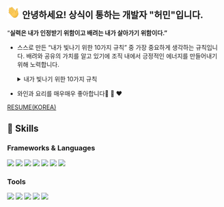 ## <img src="https://raw.githubusercontent.com/ABSphreak/ABSphreak/master/gifs/Hi.gif" width="30px"> 안녕하세요! 상식이 통하는 개발자 "허민"입니다. 

“**실력은 내가 인정받기 위함이고 배려는 내가 살아가기 위함이다.”**

- 스스로 만든 “내가 빛나기 위한 10가지 규칙” 중 가장 중요하게 생각하는 규칙입니다. 
배려와 공유의 가치를 알고 있기에 조직 내에서 긍정적인 에너지를 만들어내기 위해 노력합니다.

  <details>
  <summary>내가 빛나기 위한 10가지 규칙</summary>
  <div markdown="1">

  - 재미를 얻으면 의미는 따라온다. 웃으며 하자. 하지만 재미만 있는 일은 잘못되고 있을 수 있다.
  - 모두를 좋아할 필요는 없다. 하지만 싫어할 이유도 없다.
  - 누군가를 인정할 수 없다 해서 혐오하지 말자.
  - 개인적인 사람으로 살되 이기적인 사람이 되진 말자.
  - 솔직함과 자신감은 무례함을 이길 수 있는 유일한 도구다.
  - 실력은 내가 인정받기 위함이고 배려는 내가 살아가기 위함이다.
  - 복잡한 마음이 들 땐 운동을 하자.
  - 꼰대와 어른의 차이는 배려다.
  - 공유의 힘은 무한하다.
  - 작은 일이라도 본인이 할 수 있는 것을 찾아 스스로 했다면 충분하다.

  </div>
  </details>

- 와인과 요리를 매우매우 좋아합니다🍷 🍳 ❤

[RESUME(KOREA)](https://adhesive-carpet-0f4.notion.site/437e26c15b704e1182b4caac91543688)


<!-- ## 활동 및 수상 이력
링크를 클릭하시면 관련 레포지토리로 이동합니다 -->

<!-- |활동|기간|활동내용|
|---|---|---|
|"비전공자를 위한 IT실무지식" 재능기부 비교과 프로그램 운영|2020.09~2021.12|Software Engineering, Communication Tools, Network, BM, UX, Data Driven |
|네이버 부스트코스 코칭 스터디 1기 수료|2020.12~2021.03|N Tech Service, Web UI, HTML5 & CSS3, Web Accessibility, Code Review|
|네이버 부스트코스 서포터즈 3기 수료|2021.01~2021.03|JavaScript, Blog Posting, Content Announcement  |
|<a href="https://github.com/hhhminme/kpu_sandol_team">한국산업기술대학교 정보알리미 카카오 챗봇 "산돌이" 서비스 운영</a>|2021.04~ |FE, UI/UX Design, Management Assistance|
|<a href="https://github.com/KPUCE2021SP/hummingbird">한국산업기술대학교 SW pre-캡스톤디자인 콘테스트 은상 수상</a>|2021.07~2021.10|Android, Kotlin, Poject Management, Agile software development | -->

## 💪 Skills

### Frameworks & Languages
<img src = "https://img.shields.io/badge/-JavaScript-F7DF1E?logo=Javascript&logoColor=white&style=flat"> <img src = "https://img.shields.io/badge/-TypeScript-3178C6?logo=TypeScript&logoColor=white&style=flat"> <img src = "https://img.shields.io/badge/-React-61DAFB?logo=react&logoColor=white&style=flat"> <img src = "https://img.shields.io/badge/-Next.js-000000?logo=Next.js&logoColor=white&style=flat"> <img src = "https://img.shields.io/badge/-HTML5-E34F26?logo=HTML5&logoColor=white&style=flat"> <img src = "https://img.shields.io/badge/-CSS3-1572B6?logo=CSS3&logoColor=white&style=flat"> <img src = "https://img.shields.io/badge/-Tailwind CSS-06B6D4?logo=TailwindCSS&logoColor=white&style=flat"> 

### Tools
<img src = "https://img.shields.io/badge/-Kakao i builder-FFCD00?logo=kakaotalk&logoColor=black&style=flat"> <img src = "https://img.shields.io/badge/-VS Code-0f4ca1?logo=visualstudio&logoColor=white&style=flat"> <img src = "https://img.shields.io/badge/-Google Cloud Platform-4285F4?logo=GoogleCloud&logoColor=white&style=flat"> <img src = "https://img.shields.io/badge/Slack-4A154B?logo=slack&logoColor=white&style=flat"> <img src = "https://img.shields.io/badge/Notion-000000?logo=notion&logoColor=white&style=flat"> 


